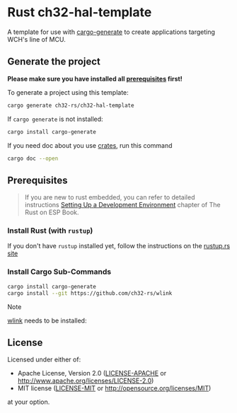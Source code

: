 # Rust ch32-hal-template 


A template for use with [cargo-generate](https://github.com/cargo-generate/cargo-generate) to create applications targeting WCH's line of MCU.

## Generate the project

**Please make sure you have installed all [prerequisites](#prerequisites) first!**

To generate a project using this template:

```bash
cargo generate ch32-rs/ch32-hal-template
```

If `cargo generate` is not installed:

```bash
cargo install cargo-generate
```

If you need doc about you use [crates](https://crates.io/), run this command

```bash
cargo doc --open
```

## Prerequisites

> If you are new to rust embedded, you can refer to detailed instructions  [Setting Up a Development Environment](https://esp-rs.github.io/book/installation/index.html) chapter of The Rust on ESP Book.

### Install Rust (with `rustup`)

If you don't have `rustup` installed yet, follow the instructions on the [rustup.rs site](https://rustup.rs)

### Install Cargo Sub-Commands

```sh
cargo install cargo-generate
cargo install --git https://github.com/ch32-rs/wlink
```

> [!NOTE]
> [wlink](https://github.com/ch32-rs/wlink) needs to  be installed:

## License

Licensed under either of:

- Apache License, Version 2.0 ([LICENSE-APACHE](LICENSE-APACHE) or http://www.apache.org/licenses/LICENSE-2.0)
- MIT license ([LICENSE-MIT](LICENSE-MIT) or http://opensource.org/licenses/MIT)

at your option.
